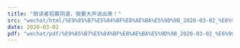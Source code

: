 ```yaml
---
title: "朗读者招募阴道，我要大声说出来！"
src: "wechat/html/%E9%85%B7%E5%84%BF%E8%AE%BA%E5%9D%9B_2020-03-02_%E6%9C%97%E8%AF%BB%E8%80%85%E6%8B%9B%E5%8B%9F%E9%98%B4%E9%81%93%EF%BC%8C%E6%88%91%E8%A6%81%E5%A4%A7%E5%A3%B0%E8%AF%B4%E5%87%BA%E6%9D%A5%EF%BC%81.html"
date: 2020-03-02
pdf: "wechat/pdf/%E9%85%B7%E5%84%BF%E8%AE%BA%E5%9D%9B_2020-03-02_%E6%9C%97%E8%AF%BB%E8%80%85%E6%8B%9B%E5%8B%9F%E9%98%B4%E9%81%93%EF%BC%8C%E6%88%91%E8%A6%81%E5%A4%A7%E5%A3%B0%E8%AF%B4%E5%87%BA%E6%9D%A5%EF%BC%81.pdf"
---
```

